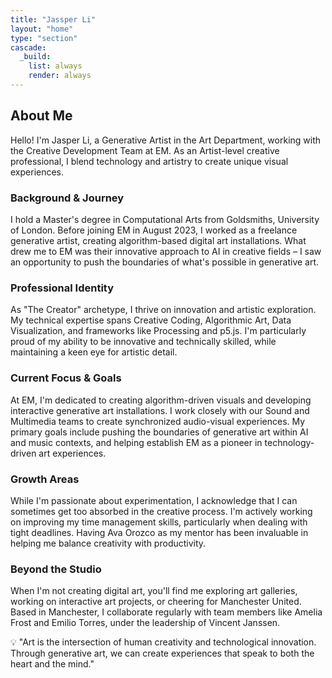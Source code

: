 ```yaml
---
title: "Jassper Li"
layout: "home"
type: "section"
cascade:
  _build:
    list: always
    render: always
---
```

## About Me

Hello! I'm Jasper Li, a Generative Artist in the Art Department, working with the Creative Development Team at EM. As an Artist-level creative professional, I blend technology and artistry to create unique visual experiences.

### Background & Journey

I hold a Master's degree in Computational Arts from Goldsmiths, University of London. Before joining EM in August 2023, I worked as a freelance generative artist, creating algorithm-based digital art installations. What drew me to EM was their innovative approach to AI in creative fields – I saw an opportunity to push the boundaries of what's possible in generative art.

### Professional Identity

As "The Creator" archetype, I thrive on innovation and artistic exploration. My technical expertise spans Creative Coding, Algorithmic Art, Data Visualization, and frameworks like Processing and p5.js. I'm particularly proud of my ability to be innovative and technically skilled, while maintaining a keen eye for artistic detail.

### Current Focus & Goals

At EM, I'm dedicated to creating algorithm-driven visuals and developing interactive generative art installations. I work closely with our Sound and Multimedia teams to create synchronized audio-visual experiences. My primary goals include pushing the boundaries of generative art within AI and music contexts, and helping establish EM as a pioneer in technology-driven art experiences.

### Growth Areas

While I'm passionate about experimentation, I acknowledge that I can sometimes get too absorbed in the creative process. I'm actively working on improving my time management skills, particularly when dealing with tight deadlines. Having Ava Orozco as my mentor has been invaluable in helping me balance creativity with productivity.

### Beyond the Studio

When I'm not creating digital art, you'll find me exploring art galleries, working on interactive art projects, or cheering for Manchester United. Based in Manchester, I collaborate regularly with team members like Amelia Frost and Emilio Torres, under the leadership of Vincent Janssen.

<aside>
💡 "Art is the intersection of human creativity and technological innovation. Through generative art, we can create experiences that speak to both the heart and the mind."

</aside>